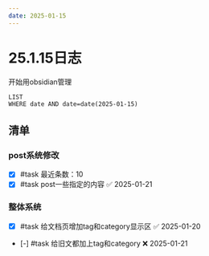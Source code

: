 ```yaml
---
date: 2025-01-15
---
```


# 25.1.15日志

开始用obsidian管理

```dataview
LIST 
WHERE date AND date=date(2025-01-15)
```

## 清单

### post系统修改

- [x] #task 最近条数：10
- [x] #task post一些指定的内容 ✅ 2025-01-21

### 整体系统

- [x] #task 给文档页增加tag和category显示区 ✅ 2025-01-20
- [-] #task 给旧文都加上tag和category ❌ 2025-01-21
